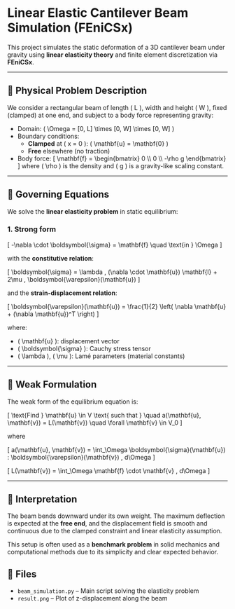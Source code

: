 # Linear Elastic Cantilever Beam Simulation (FEniCSx)

This project simulates the static deformation of a 3D cantilever beam under gravity using **linear elasticity theory** and finite element discretization via **FEniCSx**.

---

## 📐 Physical Problem Description

We consider a rectangular beam of length \( L \), width and height \( W \), fixed (clamped) at one end, and subject to a body force representing gravity:

- Domain: \( \Omega = [0, L] \times [0, W] \times [0, W] \)
- Boundary conditions:
  - **Clamped** at \( x = 0 \): \( \mathbf{u} = \mathbf{0} \)
  - **Free** elsewhere (no traction)
- Body force:
  \[
  \mathbf{f} = \begin{bmatrix} 0 \\\\ 0 \\\\ -\\rho g \end{bmatrix}
  \]
  where \( \rho \) is the density and \( g \) is a gravity-like scaling constant.

---

## 🧮 Governing Equations

We solve the **linear elasticity problem** in static equilibrium:

### 1. Strong form

\[
-\\nabla \cdot \boldsymbol{\sigma} = \mathbf{f} \quad \\text{in } \Omega
\]

with the **constitutive relation**:

\[
\boldsymbol{\sigma} = \\lambda \, (\nabla \cdot \mathbf{u}) \mathbf{I} + 2\mu \, \boldsymbol{\varepsilon}(\mathbf{u})
\]

and the **strain-displacement relation**:

\[
\boldsymbol{\varepsilon}(\mathbf{u}) = \frac{1}{2} \left( \nabla \mathbf{u} + (\nabla \mathbf{u})^T \\right)
\]

where:

- \( \mathbf{u} \): displacement vector
- \( \boldsymbol{\sigma} \): Cauchy stress tensor
- \( \\lambda \), \( \mu \): Lamé parameters (material constants)

---

## 🧩 Weak Formulation

The weak form of the equilibrium equation is:

\[
\\text{Find } \\mathbf{u} \\in V \text{ such that } \quad
a(\\mathbf{u}, \\mathbf{v}) = L(\\mathbf{v}) \quad \\forall \\mathbf{v} \\in V_0
\]

where

\[
a(\\mathbf{u}, \\mathbf{v}) = \int_\\Omega \boldsymbol{\sigma}(\mathbf{u}) : \boldsymbol{\varepsilon}(\mathbf{v}) \, d\\Omega
\]

\[
L(\\mathbf{v}) = \int_\\Omega \mathbf{f} \cdot \mathbf{v} \, d\\Omega
\]

---

## 🚗 Interpretation

The beam bends downward under its own weight. The maximum deflection is expected at the **free end**, and the displacement field is smooth and continuous due to the clamped constraint and linear elasticity assumption.

This setup is often used as a **benchmark problem** in solid mechanics and computational methods due to its simplicity and clear expected behavior.

## 📂 Files

- `beam_simulation.py` – Main script solving the elasticity problem
- `result.png` – Plot of z-displacement along the beam
